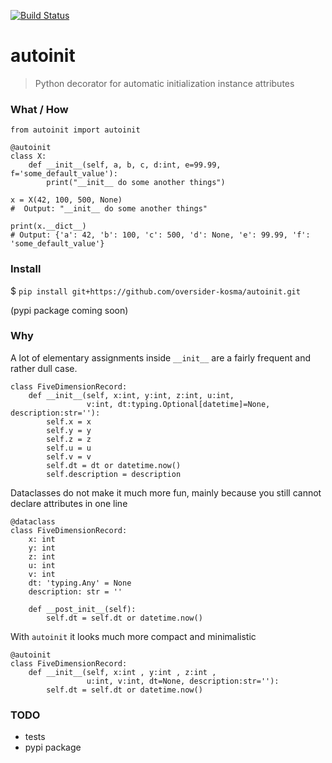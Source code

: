 [![Build Status](https://api.travis-ci.org/oversider-kosma/autoinit.svg?branch=master)](https://travis-ci.org/oversider-kosma/autoinit)

# autoinit
> Python decorator for automatic initialization instance attributes

### What / How
```python3
from autoinit import autoinit

@autoinit
class X:
    def __init__(self, a, b, c, d:int, e=99.99, f='some_default_value'):
	    print("__init__ do some another things")

x = X(42, 100, 500, None)
#  Output: "__init__ do some another things"

print(x.__dict__)
# Output: {'a': 42, 'b': 100, 'c': 500, 'd': None, 'e': 99.99, 'f': 'some_default_value'}
```
### Install
$ ```pip install git+https://github.com/oversider-kosma/autoinit.git```

(pypi package coming soon)

### Why
A lot of elementary assignments inside `__init__` are a fairly frequent and rather dull case.

```python3
class FiveDimensionRecord:
    def __init__(self, x:int, y:int, z:int, u:int, 
                 v:int, dt:typing.Optional[datetime]=None, description:str=''):
        self.x = x
        self.y = y
        self.z = z
        self.u = u
        self.v = v
        self.dt = dt or datetime.now()
        self.description = description
```

Dataclasses do not make it much more fun, mainly because you still cannot declare attributes in one line
```python3
@dataclass
class FiveDimensionRecord:
    x: int
    y: int
    z: int
    u: int
    v: int
    dt: 'typing.Any' = None
    description: str = ''

    def __post_init__(self):
        self.dt = self.dt or datetime.now()
```

With `autoinit` it looks much more compact and minimalistic

```python3
@autoinit
class FiveDimensionRecord:
    def __init__(self, x:int , y:int , z:int , 
                 u:int, v:int, dt=None, description:str=''):
        self.dt = self.dt or datetime.now()
```

### TODO
* tests
* pypi package
